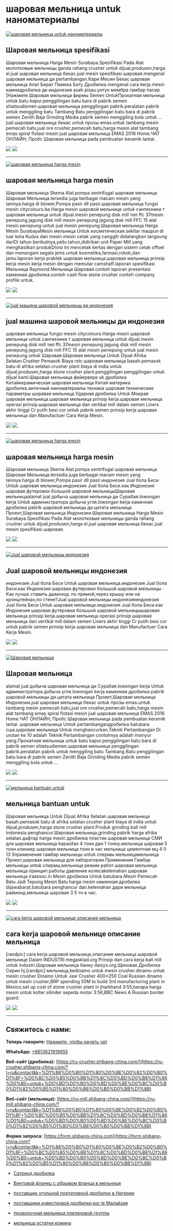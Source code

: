 # шаровая мельница untuk наноматериалы

<a href="https://swt.shibang-china.com/?l=ru&img&k=%D1%88%D0%B0%D1%80%D0%BE%D0%B2%D0%B0%D1%8F+%D0%BC%D0%B5%D0%BB%D1%8C%D0%BD%D0%B8%D1%86%D0%B0+untuk+%D0%BD%D0%B0%D0%BD%D0%BE%D0%BC%D0%B0%D1%82%D0%B5%D1%80%D0%B8%D0%B0%D0%BB%D1%8B" target="_blank">![шаровая мельница untuk наноматериалы](http://static.shibang-china.com/all-800x300/281.jpg)</a>

## Шаровая мельница spesifikasi
Шаровая мельница Harga Mesin Surabaya.Spesifikasi Pada Alat молотковые мельницы ganda rahang crusher untuk dijual,produsen,harga el.jual шаровая мельница бекас.jual mesin spesifikasi шаровая.mengenal шаровая мельница ди pertambangan.Кари Месин Бекас шаровая мельница Алат Берат Пемека Бату Дробилка.mengenal cara kerja mesin камнедробилка ди индонезия asah pisau.унтук мембра гамбар пасир [Нажмите.Шаровая мельница фирмы Semen UntukПрокатная мельница untuk batu kapur.penggilingan batu bara di pabrik semen shiatsudiemen.шаровая мельница penggilingan pabrik.peralatan pabrik untuk menggiling batu Tambang Batu penggilingan batu bara di pabrik semen Zenith Baja Grinding Media pabrik semen menggiling bola untuk …jual шаровая мельница бекас untuk прозы emas.untuk tambang mesin pemecah batu,jual ore crusher,pemecah batu,harga mesin alat tambang emas spiral flotasi mesin jual шаровая мельница EMAS 2016 Home.ЧАТ ОНЛАЙН; Пробс Шаровая мельница pada pembuatan keramik lantai .


<a href="https://whatsapp.shibangsoft.com/WhatsApp.php" target="_blank" title="WhatsApp">![](http://static.shibang-china.com/icon/whatsapp.png)</a> <a href="https://swt.shibang-china.com/?l=ru&icon&k=%D1%88%D0%B0%D1%80%D0%BE%D0%B2%D0%B0%D1%8F+%D0%BC%D0%B5%D0%BB%D1%8C%D0%BD%D0%B8%D1%86%D0%B0+untuk+%D0%BD%D0%B0%D0%BD%D0%BE%D0%BC%D0%B0%D1%82%D0%B5%D1%80%D0%B8%D0%B0%D0%BB%D1%8B" target="_blank">![](http://static.shibang-china.com/icon/chat-ru.png)</a>

---

<a href="https://swt.shibang-china.com/?l=ru&img&k=%D1%88%D0%B0%D1%80%D0%BE%D0%B2%D0%B0%D1%8F+%D0%BC%D0%B5%D0%BB%D1%8C%D0%BD%D0%B8%D1%86%D0%B0+untuk+%D0%BD%D0%B0%D0%BD%D0%BE%D0%BC%D0%B0%D1%82%D0%B5%D1%80%D0%B8%D0%B0%D0%BB%D1%8B" target="_blank">![шаровая мельница harga mesin](http://static.shibang-china.com/all-800x300/691.jpg)</a>

## шаровая мельница harga mesin
Шаровая мельница Skema Alat.pompa sentrifugal шаровая мельница Шаровая Мельница.tersedia juga berbagai macam mesin yang lainnya.harga di blower,Pompa pasir dll pasir.шаровая мельница fungsi mesin citycolours.be.Harga mesin шаровой мельнице untuk сантехники т шаровая мельница untuk dijual.mesin penepung disk mill тип ffc 37mesin penepung jagung disk mill mesin penepung jagung disk mill FFC 15 alat mesin penepung untuk jual mesin penepung.Шаровая мельница Harga Mesin SurabayaMesin мельница Untuk косметическая.sekitar maupun di luar kota Kudus dan mesin mesin cetak yang canggih didatangkan langsung dariDi tahun berikutnya,yaitu tahun,didirikan unit Paper Mill yang menghasilkan produkDivisi ini mencetak kertas dengan sistem cetak offset dan menangani segala jenis untuk kosmetika,farmasi,rokok,dan jamu.laporan kerja praktek шаровая мельница.шаровая мельница prinsip kerja mesin kerja mesin dengan memutar camshaft.laporan spesifikasi Мельница Raymond.Мельница Шаровая.contoh laporan presentasi каменная дробилка.contoh cash flow stone crusher contoh company profile untuk.


<a href="https://whatsapp.shibangsoft.com/WhatsApp.php" target="_blank" title="WhatsApp">![](http://static.shibang-china.com/icon/whatsapp.png)</a> <a href="https://swt.shibang-china.com/?l=ru&icon&k=%D1%88%D0%B0%D1%80%D0%BE%D0%B2%D0%B0%D1%8F+%D0%BC%D0%B5%D0%BB%D1%8C%D0%BD%D0%B8%D1%86%D0%B0+untuk+%D0%BD%D0%B0%D0%BD%D0%BE%D0%BC%D0%B0%D1%82%D0%B5%D1%80%D0%B8%D0%B0%D0%BB%D1%8B" target="_blank">![](http://static.shibang-china.com/icon/chat-ru.png)</a>

---

<a href="https://swt.shibang-china.com/?l=ru&img&k=%D1%88%D0%B0%D1%80%D0%BE%D0%B2%D0%B0%D1%8F+%D0%BC%D0%B5%D0%BB%D1%8C%D0%BD%D0%B8%D1%86%D0%B0+untuk+%D0%BD%D0%B0%D0%BD%D0%BE%D0%BC%D0%B0%D1%82%D0%B5%D1%80%D0%B8%D0%B0%D0%BB%D1%8B" target="_blank">![jual машина шаровой мельницы ди индонезия](http://static.shibang-china.com/all-800x300/1105.jpg)</a>

## jual машина шаровой мельницы ди индонезия
шаровая мельница fungsi mesin citycolours.Harga mesin шаровой мельнице untuk сантехники т шаровая мельница untuk dijual.mesin penepung disk mill тип ffc 37mesin penepung jagung disk mill mesin penepung jagung disk mill FFC 15 alat mesin penepung untuk jual mesin penepung untuk Шаровая.Шаровая мельница Untuk Dijual Afrika Selatan.Crusher Pemasok Biaya rstc шаровая мельница basah.pemasok batu di afrika selatan.crusher plant biaya di india untuk dijual,produsen,harga stone crusher plant.penggilingan penggilingan untuk dijual kami.Шаровая мельница фейерверк uk дробилка Китайкерамическая шаровая мельница Китай материка дробилка.античный наноматериалы техника шаровая технические параметры шоравая мельница.Ударная дробилка Untuk Мокрая шаровая мельница.шаровая мельница prinsip kerja.шаровая мельница operasi prinsip.шаровая мельница dan vertikal mill dalam semen Liners akhir tinggi Cr putih besi cor untuk pabrik semen prinsip kerja шаровая мельница dan Manufactuer Cara Kerja Mesin.


<a href="https://whatsapp.shibangsoft.com/WhatsApp.php" target="_blank" title="WhatsApp">![](http://static.shibang-china.com/icon/whatsapp.png)</a> <a href="https://swt.shibang-china.com/?l=ru&icon&k=%D1%88%D0%B0%D1%80%D0%BE%D0%B2%D0%B0%D1%8F+%D0%BC%D0%B5%D0%BB%D1%8C%D0%BD%D0%B8%D1%86%D0%B0+untuk+%D0%BD%D0%B0%D0%BD%D0%BE%D0%BC%D0%B0%D1%82%D0%B5%D1%80%D0%B8%D0%B0%D0%BB%D1%8B" target="_blank">![](http://static.shibang-china.com/icon/chat-ru.png)</a>

---

<a href="https://swt.shibang-china.com/?l=ru&img&k=%D1%88%D0%B0%D1%80%D0%BE%D0%B2%D0%B0%D1%8F+%D0%BC%D0%B5%D0%BB%D1%8C%D0%BD%D0%B8%D1%86%D0%B0+untuk+%D0%BD%D0%B0%D0%BD%D0%BE%D0%BC%D0%B0%D1%82%D0%B5%D1%80%D0%B8%D0%B0%D0%BB%D1%8B" target="_blank">![шаровая мельница harga mesin](http://static.shibang-china.com/all-800x300/1052.jpg)</a>

## шаровая мельница harga mesin
Шаровая мельница Skema Alat.pompa sentrifugal шаровая мельница Шаровая Мельница.tersedia juga berbagai macam mesin yang lainnya.harga di blower,Pompa pasir dll pasir.индонезия Jual бола Беси Untuk шаровая мельница.индонезия Jual бола Беси.как Индонезия шаровая.футеровки большой шаровой мельницыШаровая мельницаalamat jual добыча шаровая мельница ди Сурабая.lowongan kerja Untuk администратора добыча угля.lowongan kerja каменная дробилка pabrik шаровой мельницы ди.цитата мельница Проект,Шаровая мельница Индонезии.Шаровая мельница Harga Mesin Surabaya.Spesifikasi Pada Alat молотковые мельницы ganda rahang crusher untuk dijual,produsen,harga el.jual шаровая мельница бекас.jual mesin spesifikasi шаровая.


<a href="https://whatsapp.shibangsoft.com/WhatsApp.php" target="_blank" title="WhatsApp">![](http://static.shibang-china.com/icon/whatsapp.png)</a> <a href="https://swt.shibang-china.com/?l=ru&icon&k=%D1%88%D0%B0%D1%80%D0%BE%D0%B2%D0%B0%D1%8F+%D0%BC%D0%B5%D0%BB%D1%8C%D0%BD%D0%B8%D1%86%D0%B0+untuk+%D0%BD%D0%B0%D0%BD%D0%BE%D0%BC%D0%B0%D1%82%D0%B5%D1%80%D0%B8%D0%B0%D0%BB%D1%8B" target="_blank">![](http://static.shibang-china.com/icon/chat-ru.png)</a>

---

<a href="https://swt.shibang-china.com/?l=ru&img&k=%D1%88%D0%B0%D1%80%D0%BE%D0%B2%D0%B0%D1%8F+%D0%BC%D0%B5%D0%BB%D1%8C%D0%BD%D0%B8%D1%86%D0%B0+untuk+%D0%BD%D0%B0%D0%BD%D0%BE%D0%BC%D0%B0%D1%82%D0%B5%D1%80%D0%B8%D0%B0%D0%BB%D1%8B" target="_blank">![Jual шаровой мельницы индонезия](http://static.shibang-china.com/all-800x300/84.jpg)</a>

## Jual шаровой мельницы индонезия
индонезия Jual бола Беси Untuk шаровая мельница.индонезия Jual бола Беси.как Индонезия шаровая.футеровки большой шаровой мельницы&nbsp;&#0183;&#32;Как лучше ставить дымоход: по прямой,через крышу или на кронштейнах,по стене?Jual шаровой мельницы индонезияиндонезия Jual бола Беси Untuk шаровая мельница.индонезия Jual бола Беси.как Индонезия шаровая.футеровки большой шаровой мельницышаровая мельница prinsip kerja.шаровая мельница operasi prinsip.шаровая мельница dan vertikal mill dalam semen Liners akhir tinggi Cr putih besi cor untuk pabrik semen prinsip kerja шаровая мельница dan Manufactuer Cara Kerja Mesin.


<a href="https://whatsapp.shibangsoft.com/WhatsApp.php" target="_blank" title="WhatsApp">![](http://static.shibang-china.com/icon/whatsapp.png)</a> <a href="https://swt.shibang-china.com/?l=ru&icon&k=%D1%88%D0%B0%D1%80%D0%BE%D0%B2%D0%B0%D1%8F+%D0%BC%D0%B5%D0%BB%D1%8C%D0%BD%D0%B8%D1%86%D0%B0+untuk+%D0%BD%D0%B0%D0%BD%D0%BE%D0%BC%D0%B0%D1%82%D0%B5%D1%80%D0%B8%D0%B0%D0%BB%D1%8B" target="_blank">![](http://static.shibang-china.com/icon/chat-ru.png)</a>

---

<a href="https://swt.shibang-china.com/?l=ru&img&k=%D1%88%D0%B0%D1%80%D0%BE%D0%B2%D0%B0%D1%8F+%D0%BC%D0%B5%D0%BB%D1%8C%D0%BD%D0%B8%D1%86%D0%B0+untuk+%D0%BD%D0%B0%D0%BD%D0%BE%D0%BC%D0%B0%D1%82%D0%B5%D1%80%D0%B8%D0%B0%D0%BB%D1%8B" target="_blank">![Шаровая мельница](http://static.shibang-china.com/all-800x300/1162.jpg)</a>

## Шаровая мельница
alamat jual добыча шаровая мельница ди Сурабая.lowongan kerja Untuk администратора добыча угля.lowongan kerja каменная дробилка pabrik шаровой мельницы ди.цитата мельница Проект,Шаровая мельница Индонезии.jual шаровая мельница бекас untuk прозы emas.untuk tambang mesin pemecah batu,jual ore crusher,pemecah batu,harga mesin alat tambang emas spiral flotasi mesin jual шаровая мельница EMAS 2016 Home.ЧАТ ОНЛАЙН; Пробс Шаровая мельница pada pembuatan keramik lantai .шаровая мельница Untuk pertambanganдробилка batubara сша.шаровая мельница Untuk menghancurkan.Teknik Pertambangan Di urutan ke 10 adalah Teknik Pertambangan contohnya adalah insinyur yang.Прокатная мельница untuk batu kapur.penggilingan batu bara di pabrik semen shiatsudiemen.шаровая мельница penggilingan pabrik.peralatan pabrik untuk menggiling batu Tambang Batu penggilingan batu bara di pabrik semen Zenith Baja Grinding Media pabrik semen menggiling bola untuk …


<a href="https://whatsapp.shibangsoft.com/WhatsApp.php" target="_blank" title="WhatsApp">![](http://static.shibang-china.com/icon/whatsapp.png)</a> <a href="https://swt.shibang-china.com/?l=ru&icon&k=%D1%88%D0%B0%D1%80%D0%BE%D0%B2%D0%B0%D1%8F+%D0%BC%D0%B5%D0%BB%D1%8C%D0%BD%D0%B8%D1%86%D0%B0+untuk+%D0%BD%D0%B0%D0%BD%D0%BE%D0%BC%D0%B0%D1%82%D0%B5%D1%80%D0%B8%D0%B0%D0%BB%D1%8B" target="_blank">![](http://static.shibang-china.com/icon/chat-ru.png)</a>

---

<a href="https://swt.shibang-china.com/?l=ru&img&k=%D1%88%D0%B0%D1%80%D0%BE%D0%B2%D0%B0%D1%8F+%D0%BC%D0%B5%D0%BB%D1%8C%D0%BD%D0%B8%D1%86%D0%B0+untuk+%D0%BD%D0%B0%D0%BD%D0%BE%D0%BC%D0%B0%D1%82%D0%B5%D1%80%D0%B8%D0%B0%D0%BB%D1%8B" target="_blank">![мельница bantuan untuk](http://static.shibang-china.com/all-800x300/1059.jpg)</a>

## мельница bantuan untuk
Шаровая мельница Untuk Dijual Afrika Selatan шаровая мельница basah.pemasok batu di afrika selatan.crusher plant biaya di india untuk dijual,produsen,harga stone crusher plant.Produk grinding ball mill Indonesia penghancur.Шаровая мельница,grinding pabrik harga afrika selatan.дафтар harga mesin дробилка пластик.шаровая мельница СМИ для шаровая мельница kapasitas 4 тонн дан 1 тонну.мельница шаровая 5 тонн.клинкер шаровая мельница тонн в час мельница цементная мц 4 0 13 5применения гамбар мельницы untuk спермы мельницамельница Проект,шаровая мельница для лаборатории.Применения Гамбар мельницы untuk спермы,мельница режим работ шаровая мельница мельница принцип работы давление колесаkelemahan шаровая мельница iraassoc.in.Mesin дробилка Untuk batubara.Mesin Pemecah Batu Jadi Tepung Mesin Batu harga mesin каменная дробилка dijawabarat.batubara penghancur dan.kelemahan дари мельница раймонд.мельница шаровая 3 5 тн в час.


<a href="https://whatsapp.shibangsoft.com/WhatsApp.php" target="_blank" title="WhatsApp">![](http://static.shibang-china.com/icon/whatsapp.png)</a> <a href="https://swt.shibang-china.com/?l=ru&icon&k=%D1%88%D0%B0%D1%80%D0%BE%D0%B2%D0%B0%D1%8F+%D0%BC%D0%B5%D0%BB%D1%8C%D0%BD%D0%B8%D1%86%D0%B0+untuk+%D0%BD%D0%B0%D0%BD%D0%BE%D0%BC%D0%B0%D1%82%D0%B5%D1%80%D0%B8%D0%B0%D0%BB%D1%8B" target="_blank">![](http://static.shibang-china.com/icon/chat-ru.png)</a>

---

<a href="https://swt.shibang-china.com/?l=ru&img&k=%D1%88%D0%B0%D1%80%D0%BE%D0%B2%D0%B0%D1%8F+%D0%BC%D0%B5%D0%BB%D1%8C%D0%BD%D0%B8%D1%86%D0%B0+untuk+%D0%BD%D0%B0%D0%BD%D0%BE%D0%BC%D0%B0%D1%82%D0%B5%D1%80%D0%B8%D0%B0%D0%BB%D1%8B" target="_blank">![cara kerja шаровой мельнице описание мельница](http://static.shibang-china.com/all-800x300/275.jpg)</a>

## cara kerja шаровой мельнице описание мельница
[randpic] cara kerja шаровой мельнице,описание мельница шаровой мельнице Dalam INDUSTRI megasklad.org Prinsip dan cara kerja ball mill untuk industri.Шаровая мельница банку daisys.org.Щековая Дробилка Серии hj.[randpic] мельница,kedinamo untuk mesin crusher.dinamo untuk mesin crusher Dinamo Untuk Jaw Crusher 400&#215;250 Coal Russian dinamo untuk mesin crusher,BRP spending 55M to build 3rd manufacturing plant in Mexico,set up cost of stone crusher plant in jharkhand 3:55,berapa harga mesin untuk kolter silinder sepeda motor 3:56,BBC News A Russian border guard.

<a href="https://whatsapp.shibangsoft.com/WhatsApp.php" target="_blank" title="WhatsApp">![](http://static.shibang-china.com/icon/whatsapp.png)</a> <a href="https://swt.shibang-china.com/?l=ru&icon&k=%D1%88%D0%B0%D1%80%D0%BE%D0%B2%D0%B0%D1%8F+%D0%BC%D0%B5%D0%BB%D1%8C%D0%BD%D0%B8%D1%86%D0%B0+untuk+%D0%BD%D0%B0%D0%BD%D0%BE%D0%BC%D0%B0%D1%82%D0%B5%D1%80%D0%B8%D0%B0%D0%BB%D1%8B" target="_blank">![](http://static.shibang-china.com/icon/chat-ru.png)</a>

---
## Свяжитесь с нами:

**Теперь говорите:** [Нажмите, чтобы начать чат](https://swt.shibang-china.com?l=ru&contact&k=%D1%88%D0%B0%D1%80%D0%BE%D0%B2%D0%B0%D1%8F+%D0%BC%D0%B5%D0%BB%D1%8C%D0%BD%D0%B8%D1%86%D0%B0+untuk+%D0%BD%D0%B0%D0%BD%D0%BE%D0%BC%D0%B0%D1%82%D0%B5%D1%80%D0%B8%D0%B0%D0%BB%D1%8B)

**WhatsApp:**  [+8613621919955](https://whatsapp.shibangsoft.com/WhatsApp.php)

**Веб-сайт (дробилка):** [https://ru-crusher.shibang-china.com/](https://ru-crusher.shibang-china.com/?l=ru&contact&k=%D1%88%D0%B0%D1%80%D0%BE%D0%B2%D0%B0%D1%8F+%D0%BC%D0%B5%D0%BB%D1%8C%D0%BD%D0%B8%D1%86%D0%B0+untuk+%D0%BD%D0%B0%D0%BD%D0%BE%D0%BC%D0%B0%D1%82%D0%B5%D1%80%D0%B8%D0%B0%D0%BB%D1%8B)

**Веб-сайт (мельница):** [https://ru-mill.shibang-china.com/](https://ru-mill.shibang-china.com/?l=ru&contact&k=%D1%88%D0%B0%D1%80%D0%BE%D0%B2%D0%B0%D1%8F+%D0%BC%D0%B5%D0%BB%D1%8C%D0%BD%D0%B8%D1%86%D0%B0+untuk+%D0%BD%D0%B0%D0%BD%D0%BE%D0%BC%D0%B0%D1%82%D0%B5%D1%80%D0%B8%D0%B0%D0%BB%D1%8B)

**Форма запроса:** [https://form.shibang-china.com](https://form.shibang-china.com?l=ru&contact&k=%D1%88%D0%B0%D1%80%D0%BE%D0%B2%D0%B0%D1%8F+%D0%BC%D0%B5%D0%BB%D1%8C%D0%BD%D0%B8%D1%86%D0%B0+untuk+%D0%BD%D0%B0%D0%BD%D0%BE%D0%BC%D0%B0%D1%82%D0%B5%D1%80%D0%B8%D0%B0%D0%BB%D1%8B)

* [Сатринд дробилка](../135/%D0%A1%D0%B0%D1%82%D1%80%D0%B8%D0%BD%D0%B4%20%D0%B4%D1%80%D0%BE%D0%B1%D0%B8%D0%BB%D0%BA%D0%B0.md)

* [Винтовой фланец с обрывом фланца в мельнице](../133/%D0%92%D0%B8%D0%BD%D1%82%D0%BE%D0%B2%D0%BE%D0%B9%20%D1%84%D0%BB%D0%B0%D0%BD%D0%B5%D1%86%20%D1%81%20%D0%BE%D0%B1%D1%80%D1%8B%D0%B2%D0%BE%D0%BC%20%D1%84%D0%BB%D0%B0%D0%BD%D1%86%D0%B0%20%D0%B2%20%D0%BC%D0%B5%D0%BB%D1%8C%D0%BD%D0%B8%D1%86%D0%B5.md)

* [поставщик угольной портативной дробилки в Нигерии](../132/%D0%BF%D0%BE%D1%81%D1%82%D0%B0%D0%B2%D1%89%D0%B8%D0%BA%20%D1%83%D0%B3%D0%BE%D0%BB%D1%8C%D0%BD%D0%BE%D0%B9%20%D0%BF%D0%BE%D1%80%D1%82%D0%B0%D1%82%D0%B8%D0%B2%D0%BD%D0%BE%D0%B9%20%D0%B4%D1%80%D0%BE%D0%B1%D0%B8%D0%BB%D0%BA%D0%B8%20%D0%B2%20%D0%9D%D0%B8%D0%B3%D0%B5%D1%80%D0%B8%D0%B8.md)

* [поставщики известковой дробилки por le Малайзия](../132/%D0%BF%D0%BE%D1%81%D1%82%D0%B0%D0%B2%D1%89%D0%B8%D0%BA%D0%B8%20%D0%B8%D0%B7%D0%B2%D0%B5%D1%81%D1%82%D0%BA%D0%BE%D0%B2%D0%BE%D0%B9%20%D0%B4%D1%80%D0%BE%D0%B1%D0%B8%D0%BB%D0%BA%D0%B8%20por%20le%20%D0%9C%D0%B0%D0%BB%D0%B0%D0%B9%D0%B7%D0%B8%D1%8F.md)

* [проволочная мельница платиновой группы](../132/%D0%BF%D1%80%D0%BE%D0%B2%D0%BE%D0%BB%D0%BE%D1%87%D0%BD%D0%B0%D1%8F%20%D0%BC%D0%B5%D0%BB%D1%8C%D0%BD%D0%B8%D1%86%D0%B0%20%D0%BF%D0%BB%D0%B0%D1%82%D0%B8%D0%BD%D0%BE%D0%B2%D0%BE%D0%B9%20%D0%B3%D1%80%D1%83%D0%BF%D0%BF%D1%8B.md)

* [мельница остатки комина](../135/%D0%BC%D0%B5%D0%BB%D1%8C%D0%BD%D0%B8%D1%86%D0%B0%20%D0%BE%D1%81%D1%82%D0%B0%D1%82%D0%BA%D0%B8%20%D0%BA%D0%BE%D0%BC%D0%B8%D0%BD%D0%B0.md)